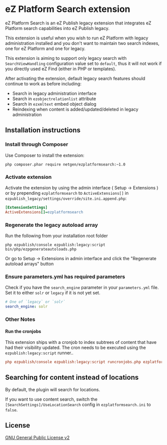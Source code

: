 eZ Platform Search extension
============================

eZ Platform Search is an eZ Publish legacy extension that integrates eZ Platform search
capabilities into eZ Publish legacy.

This extension is useful when you wish to run eZ Platform with legacy administration installed
and you don't want to maintain two search indexes, one for eZ Platform and one for legacy.

This extension is aiming to support only legacy search with `SearchViewHandling` configuration
value set to `default`, thus it will not work if you directly used eZ Find (either in PHP or
templates).

After activating the extension, default legacy search features should continue to work as before
including:

* Search in legacy administration interface
* Search in `ezobjectrelationlist` attribute
* Search in `ezxmltext` embed object dialog
* Reindexing when content is added/updated/deleted in legacy administration

Installation instructions
-------------------------

### Install through Composer

Use Composer to install the extension:

```
php composer.phar require netgen/ezplatformsearch:~1.0
```

### Activate extension

Activate the extension by using the admin interface ( Setup -> Extensions ) or by
prepending `ezplatformsearch` to `ActiveExtensions[]` in `ezpublish_legacy/settings/override/site.ini.append.php`:

```ini
[ExtensionSettings]
ActiveExtensions[]=ezplatformsearch
```

### Regenerate the legacy autoload array

Run the following from your installation root folder

    php ezpublish/console ezpublish:legacy:script bin/php/ezpgenerateautoloads.php

Or go to Setup -> Extensions in admin interface and click the "Regenerate autoload arrays" button

### Ensure parameters.yml has required parameters

Check if you have the `search_engine` parameter in your `parameters.yml` file. Set it to either `solr` or `legacy` if it is not yet set.

```yml
# One of `legacy` or `solr`
search_engine: solr
```

### Other Notes

#### Run the cronjobs
This extension ships with a cronjob to index subtrees of content that have had their visibility
updated. The cron needs to be executed using the `ezpublish:legacy:script` runner..

```ini
php ezpublish/console ezpublish:legacy:script runcronjobs.php ezplatformindexsubtree
```


Searching for content instead of locations
------------------------------------------

By default, the plugin will search for locations.

If you want to use content search, switch the `[SearchSettings]/UseLocationSearch` config in `ezplatformsearch.ini` to `false`.

License
-------

[GNU General Public License v2](LICENSE)
